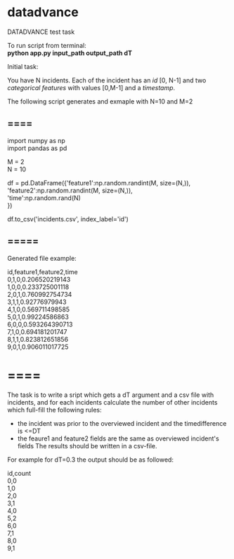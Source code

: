 # datadvance
DATADVANCE test task

To run script from terminal: <br />
**python app.py input_path output_path dT** 



Initial task:

You have N incidents. Each of the incident has an _id_ [0, N-1] and two _categorical features_ with values [0,M-1] and a _timestamp_.
 
The following script generates and exmaple with N=10 and M=2

## ====
import numpy as np<br />
import pandas as pd
 
M = 2<br />
N = 10
 
df = pd.DataFrame({'feature1':np.random.randint(M, size=(N,)),<br />
                   'feature2':np.random.randint(M, size=(N,)),<br />
                   'time':np.random.rand(N)<br />
                   })
 
df.to_csv('incidents.csv', index_label='id')
## =====
 
Generated file example:
 
id,feature1,feature2,time<br />
0,1,0,0.206520219143<br />
1,0,0,0.233725001118<br />
2,0,1,0.760992754734<br />
3,1,1,0.92776979943<br />
4,1,0,0.569711498585<br />
5,0,1,0.99224586863<br />
6,0,0,0.593264390713<br />
7,1,0,0.694181201747<br />
8,1,1,0.823812651856<br />
9,0,1,0.906011017725
 
# ====

The task is to write a sript which gets a dT argument and a csv file with incidents, and for each incidents calculate the number of other incidents which full-fill the following rules:
* the incident was prior to the overviewed incident and the timedifference is <=DT
* the feaure1 and feature2 fields are the same as overviewed incident's fields
The results should be written in a csv-file.


For example for dT=0.3 the output should be as followed:
 
id,count<br />
0,0<br />
1,0<br />
2,0<br />
3,1<br />
4,0<br />
5,2<br />
6,0<br />
7,1<br />
8,0<br />
9,1



